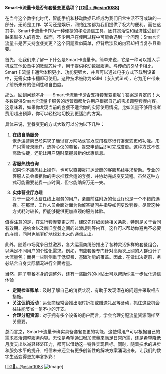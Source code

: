 **Smart卡流量卡是否有套餐变更选项？[[TG💪+ @esim1088](https://t.me/s/esim1088)]**

在当今这个数字化时代，智能手机和移动数据已经成为我们日常生活不可或缺的一部分。无论是工作、学习还是娱乐，网络连接都为我们提供了极大的便利。而在这其中，Smart卡流量卡作为一种便捷的移动通信工具，因其灵活性和经济性受到了越来越多人的喜爱。然而，不少用户在使用过程中可能会遇到一个问题：Smart卡流量卡是否支持套餐变更？这个问题看似简单，但背后涉及的内容却相当复杂且重要。

首先，让我们来了解一下什么是Smart卡流量卡。简单来说，它是一种可以插入手机或其他设备中的微型芯片卡，用于提供移动数据服务。与传统的SIM卡相比，Smart卡流量卡通常体积更小、功能更强大，并且可以通过电子方式下载到设备中，无需实体卡槽即可使用。这种技术被称为eSIM（嵌入式SIM），它为用户带来了前所未有的便利性和自由度。

那么，回到问题本身——Smart卡流量卡是否支持套餐变更呢？答案是肯定的！大多数提供Smart卡流量卡服务的运营商都允许用户根据自己的需求调整套餐内容。这意味着，如果你发现当前的套餐不适合你的实际使用情况，比如流量不够用或者费用超出预算，你可以轻松地切换到更适合的方案。

具体来说，套餐变更的方式大致可以分为以下几种：

1. **在线自助服务**  
   很多运营商已经实现了通过官方网站或官方应用程序进行套餐变更的功能。用户只需登录账户，选择心仪的套餐，提交申请后即可完成变更。这种方式不仅高效快捷，还能让用户随时掌握最新的优惠信息。

2. **客服热线咨询**  
   如果你不熟悉线上操作，也可以直接拨打运营商的客服热线寻求帮助。专业的客服人员会根据你的需求推荐合适的套餐，并协助完成变更流程。虽然这种方式可能需要花费一点时间，但它能确保万无一失。

3. **实体营业厅办理**  
   对于一些不太信任线上服务的用户，亲自前往附近的营业厅也是一个不错的选择。在那里，工作人员会面对面为你解答疑问并指导如何更改套餐。尽管这种方式耗时较长，但能够提供更加直观的服务体验。

值得注意的是，在进行套餐变更之前，建议先仔细阅读相关条款，特别是关于合同有效期、违约金以及新旧套餐之间的过渡规则等内容。这样可以帮助你避免不必要的麻烦，同时也能更好地规划未来的通信支出。

此外，随着市场竞争日益激烈，各大运营商纷纷推出了各种灵活多样的套餐组合，以满足不同用户的个性化需求。例如，有些套餐专门针对高频次上网的人群设计了大流量包；而另一些则侧重于低资费、基础功能的覆盖。因此，在做出决定前，务必结合自身实际情况进行全面考量。

当然，除了套餐本身的调整外，还有一些额外的小贴士可以帮助你进一步优化通信体验：

- **定期检查账单**：及时了解自己的消费状况，有助于发现潜在的问题并采取相应措施。
- **关注促销活动**：运营商经常会推出限时折扣或赠送礼品等活动，抓住这些机会往往能节省一笔不小的开支。
- **合理分配资源**：对于拥有多个设备的用户而言，学会合理分配流量资源同样至关重要。

总而言之，Smart卡流量卡确实具备套餐变更的功能，这使得用户可以根据自己的需求灵活调整服务内容。无论是希望通过增加流量来满足日常所需，还是希望降低月度支出以减轻经济压力，都可以借助这一特性实现目标。同时，随着技术的进步和服务水平的提升，相信未来还会有更多创新性的解决方案涌现出来，让我们的数字生活变得更加丰富多彩！

[[TG💪+ @esim1088](https://t.me/s/esim1088) ![Image](https://i.postimg.cc/4NQfJmqS/Snipaste-2025-05-13-00-14-12.png)]